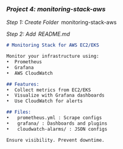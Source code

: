### *Project 4: monitoring-stack-aws*

*Step 1: Create Folder*
 monitoring-stack-aws

*Step 2: Add ⁠ README.md ⁠*
```markdown
# Monitoring Stack for AWS EC2/EKS

Monitor your infrastructure using:
•⁠  ⁠Prometheus
•⁠  ⁠Grafana
•⁠  ⁠AWS CloudWatch

## Features:
•⁠  ⁠Collect metrics from EC2/EKS
•⁠  ⁠Visualize with Grafana dashboards
•⁠  ⁠Use CloudWatch for alerts

## Files:
•⁠  ⁠⁠ prometheus.yml ⁠: Scrape configs
•⁠  ⁠⁠ grafana/ ⁠: Dashboards and plugins
•⁠  ⁠⁠ cloudwatch-alarms/ ⁠: JSON configs

Ensure visibility. Prevent downtime.
